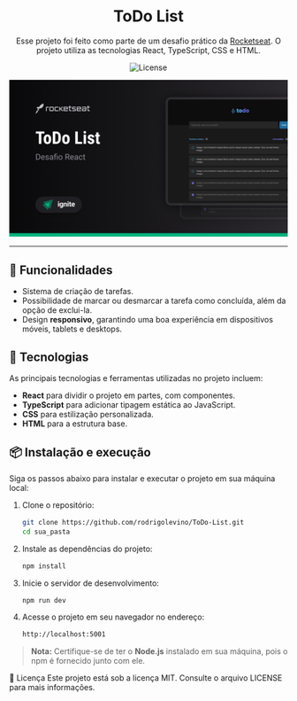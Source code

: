 <div align="center">
  <h1>ToDo List</h1>
  <p>Esse projeto foi feito como parte de um desafio prático da <a href="https://rocketseat.com.br" target="_blank">Rocketseat</a>. O projeto utiliza as tecnologias React, TypeScript, CSS e HTML.</p>

  <p>
    <img alt="License" src="https://img.shields.io/static/v1?label=license&message=MIT&color=49AA26&labelColor=000000">
  </p>

  <img src="./src/assets/todolistpreview.png" alt="Preview do ToDo List" width="600" />
</div>

---

## 📝 Funcionalidades

- Sistema de criação de tarefas.
- Possibilidade de marcar ou desmarcar a tarefa como concluída, além da opção de exclui-la.
- Design **responsivo**, garantindo uma boa experiência em dispositivos móveis, tablets e desktops.

## 🚀 Tecnologias

As principais tecnologias e ferramentas utilizadas no projeto incluem:

- **React** para dividir o projeto em partes, com componentes.
- **TypeScript** para adicionar tipagem estática ao JavaScript.
- **CSS** para estilização personalizada.
- **HTML** para a estrutura base.

## 📦 Instalação e execução

Siga os passos abaixo para instalar e executar o projeto em sua máquina local:

1. Clone o repositório:

   ```bash
   git clone https://github.com/rodrigolevino/ToDo-List.git
   cd sua_pasta
2. Instale as dependências do projeto:
   ```bash
   npm install
3. Inicie o servidor de desenvolvimento:
   ```bash
   npm run dev
4. Acesse o projeto em seu navegador no endereço:
   ```bash
   http://localhost:5001 
   ```
> **Nota:** Certifique-se de ter o **Node.js** instalado em sua máquina, pois o npm é fornecido junto com ele.



📝 Licença
Este projeto está sob a licença MIT. Consulte o arquivo LICENSE para mais informações.

